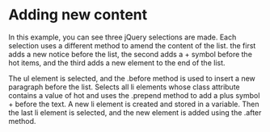# Adding new content

In this example, you can see three jQuery selections are made. Each selection uses a different method to amend the content of the list. the first adds a new notice before the list, the second adds a + symbol before the hot items, and the third adds a new element to the end of the list.

The ul element is selected, and the .before method is used to insert a new paragraph before the list. Selects all li elements whose class attribute contains a value of hot and uses the .prepend method to add a plus symbol + before the text. A new li element is created and stored in a variable. Then the last li element is selected, and the new element is added using the .after method.
